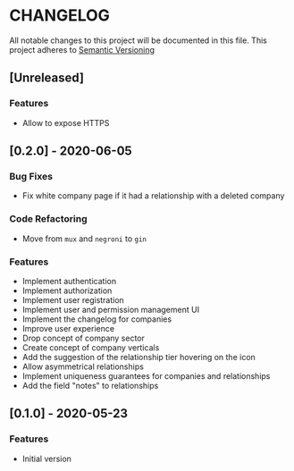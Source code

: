 # CHANGELOG
All notable changes to this project will be documented in this file.
This project adheres to [Semantic Versioning](http://semver.org/spec/v2.0.0.html)

<a name="unreleased"></a>
## [Unreleased]
### Features
- Allow to expose HTTPS

<a name="0.2.0"></a>
## [0.2.0] - 2020-06-05
### Bug Fixes
- Fix white company page if it had a relationship with a deleted company

### Code Refactoring
- Move from `mux` and `negroni` to `gin`

### Features
- Implement authentication
- Implement authorization
- Implement user registration
- Implement user and permission management UI
- Implement the changelog for companies
- Improve user experience
- Drop concept of company sector
- Create concept of company verticals
- Add the suggestion of the relationship tier hovering on the icon
- Allow asymmetrical relationships
- Implement uniqueness guarantees for companies and relationships
- Add the field "notes" to relationships

<a name="0.1.0"></a>
## [0.1.0] - 2020-05-23
### Features
- Initial version
